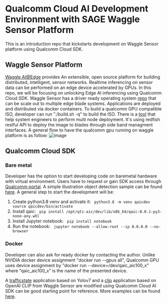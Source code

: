 # Qualcomm Cloud AI Development Environment with SAGE Waggle Sensor Platform
This is an introduction repo that kickstarts development on Waggle Sensor platform using Qualcomm Cloud SDK.

## Waggle Sensor Platform
[Waggle AI@Edge](https://github.com/waggle-sensor) provides An extensible, open source platform for building distributed, intelligent, sensor networks. Realtime inferencing on sensor data can be performed on an edge device accelerated by GPUs. In this repo, we will be focusing on unlocking Edge AI inferencing using Qualcomm Cloud SDK.
Waggle Sensor has a driver ready operating system [repo](https://github.com/waggle-sensor/blade-image) that can be scale out to multiple edge blade systems. Applications are deployed and distributed via docker containers.
To build a qualcomm GPU compatible ISO, developer can run "./build.sh -q" to build the ISO.
There is a [tool](https://github.com/hpeliuhan/blade-image-deployment.git) that help system engineers to perform multi node deployment. It's using redfish restful API to deploy the image to blades through side band managment interfaces.
A general flow to have the qualcomm gpu running on waggle platform is as follow:
![image](https://github.com/hpeliuhan/Qualcomm-Cloud-AI-Development-Environment-with-SAGE-Waggle-Sensor-Platform/assets/60847725/da6e9df0-ebd8-4b55-b079-4bdab6cc229c)

## Qualcomm Cloud SDK
### Bare metal 
Developer has the option to start developing code on baremetal hardware with virtual environment. Users have to request or gain SDK access through [Qualcomm portal](https://www.qualcomm.com/products/technology/processors/cloud-artificial-intelligence/cloud-ai-100#Software).
A simple illustration object detection sample can be found [here](https://github.com/hpeliuhan/qualcomm-docker-general_inference).
A general step to start the development will be:

1. Create python3.8 venv and activate it:
   ` python3.8 -m venv qaicdev source qaicdev/bin/activate`
2. Install qaic:
   ` pip install /opt/qti-aic/dev/lib/x86_64/qaic-0.0.1-py3-none-any.whl`
3. Install Jupyter notebook:
   ` pip install notebook`
4. Run the notebook:
   ` jupyter notebook --allow-root --ip 0.0.0.0 --no-browser`
### Docker
Developer can also ask for ready docker by contacting the author.
Unlike NVIDIA docker device assignment "docker run --gpus all", Qualcomm GPU uses device assignment by "docker run --device=/dev/qaic_aic100_x" where “qaic_aic100_x” is the name of the presented device.

A [trafficstate](https://github.com/hpeliuhan/plugin-trafficstate) application based on Yolov7 and a [clip](https://github.com/hpeliuhan/clip-app) application based on OpenAI CLIP from Waggle Sensor are modified using Qualcomm Cloud AI SDK can be good starting point for reference.
More examples can be found [here](https://github.com/quic/cloud-ai-sdk ).
